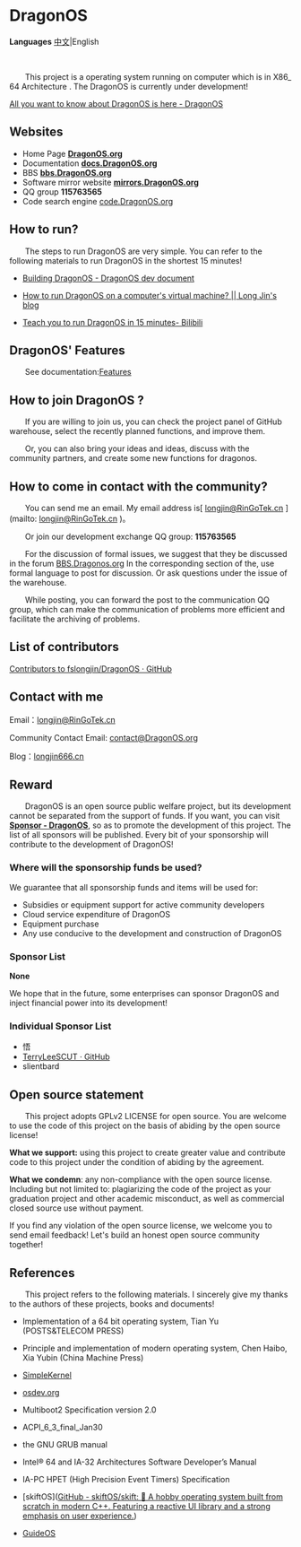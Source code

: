 # DragonOS

**Languages** [中文](README.md)|English

&nbsp;

&emsp;&emsp;This project is a operating system running on computer which is in X86_ 64 Architecture . The DragonOS is currently under development!

[All you want to know about DragonOS is here - DragonOS](https://dragonos.org/uncategorized/summary/)

## Websites

- Home Page  **[DragonOS.org](https://dragonos.org)**
- Documentation  **[docs.DragonOS.org](https://docs.dragonos.org)**
- BBS  **[bbs.DragonOS.org](https://bbs.dragonos.org)**
- Software mirror website **[mirrors.DragonOS.org](https://mirrors.DragonOS.org)**
- QQ group **115763565**
- Code search engine [code.DragonOS.org](http://code.dragonos.org)&nbsp;

## How to run?

&emsp;&emsp;The steps to run DragonOS are very simple. You can refer to the following materials to run DragonOS in the shortest 15 minutes!

- [Building DragonOS - DragonOS dev document](https://docs.dragonos.org/zh_CN/latest/introduction/build_system.html#docker)

- [How to run DragonOS on a computer's virtual machine? || Long Jin's blog](https://longjin666.cn/?p=1514)

- [Teach you to run DragonOS in 15 minutes- Bilibili](https://www.bilibili.com/video/BV1zF411w7s2?share_source=copy_web&vd_source=41ab4a1b73e6f65219a785923511517e)

## DragonOS' Features

&emsp;&emsp;See documentation:[Features](https://docs.dragonos.org/zh_CN/latest/introduction/features.html)

## How to join DragonOS ?

&emsp;&emsp;If you are willing to join us, you can check the project panel of GitHub warehouse, select the recently planned functions, and improve them.

&emsp;&emsp;Or, you can also bring your ideas and ideas, discuss with the community partners, and create some new functions for dragonos.

## How to come in contact with the community?

&emsp;&emsp;You can send me an email. My email address is[ longjin@RinGoTek.cn ](mailto: longjin@RinGoTek.cn )。

&emsp;&emsp;Or join our development exchange QQ group: **115763565**

&emsp;&emsp;For the discussion of formal issues, we suggest that they be discussed in the forum [BBS.Dragonos.org](https://bbs.dragonos.org/) In the corresponding section of the, use formal language to post for discussion. Or ask questions under the issue of the warehouse.

&emsp;&emsp;While posting, you can forward the post to the communication QQ group, which can make the communication of problems more efficient and facilitate the archiving of problems.

## List of contributors

[Contributors to fslongjin/DragonOS · GitHub](https://github.com/fslongjin/DragonOS/graphs/contributors)

## Contact with me

Email：longjin@RinGoTek.cn

Community Contact Email: contact@DragonOS.org

Blog：[longjin666.cn](https://longjin666.cn)

## Reward

&emsp;&emsp;DragonOS is an open source public welfare project, but its development cannot be separated from the support of funds. If you want, you can visit **[Sponsor - DragonOS](https://dragonos.org/donate/)**, so as to promote the development of this project. The list of all sponsors will be published. Every bit of your sponsorship will contribute to the development of DragonOS!

### Where will the sponsorship funds be used?

We guarantee that all sponsorship funds and items will be used for:

- Subsidies or equipment support for active community developers
- Cloud service expenditure of DragonOS
- Equipment purchase
- Any use conducive to the development and construction of DragonOS

### Sponsor List

**None**

We hope that in the future, some enterprises can sponsor DragonOS and inject financial power into its development!

### Individual Sponsor List

- 悟
- [TerryLeeSCUT · GitHub](https://github.com/TerryLeeSCUT)
- slientbard

## Open source statement

&emsp;&emsp;This project adopts GPLv2 LICENSE for open source. You are welcome to use the code of this project on the basis of abiding by the open source license!

**What we support:** using this project to create greater value and contribute code to this project under the condition of abiding by the agreement.

**What we condemn**: any non-compliance with the open source license. Including but not limited to: plagiarizing the code of the project as your graduation project and other academic misconduct, as well as commercial closed source use without payment.

If you find any violation of the open source license, we welcome you to send email feedback! Let's build an honest open source community together!

## References

&emsp;&emsp;This project refers to the following materials. I sincerely give my thanks to the authors of these projects, books and documents!

- Implementation of a 64 bit operating system, Tian Yu (POSTS&TELECOM  PRESS)

- Principle and implementation of modern operating system, Chen Haibo, Xia Yubin (China Machine Press)

- [SimpleKernel](https://github.com/Simple-XX/SimpleKernel)

- [osdev.org](https://wiki.osdev.org/Main_Page)

- Multiboot2 Specification version 2.0

- ACPI_6_3_final_Jan30

- the GNU GRUB manual

- Intel® 64 and IA-32 Architectures Software Developer’s Manual

- IA-PC HPET (High Precision Event Timers) Specification

- [skiftOS]([GitHub - skiftOS/skift: 🥑 A hobby operating system built from scratch in modern C++. Featuring a reactive UI library and a strong emphasis on user experience.](https://github.com/skiftOS/skift))

- [GuideOS](https://github.com/Codetector1374/GuideOS)
